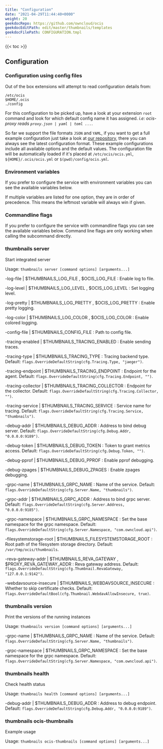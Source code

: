 ```yaml
---
title: "Configuration"
date: "2021-04-29T11:44:40+0000"
weight: 20
geekdocRepo: https://github.com/owncloud/ocis
geekdocEditPath: edit/master/thumbnails/templates
geekdocFilePath: CONFIGURATION.tmpl
---
```


{{< toc >}}

## Configuration

### Configuration using config files

Out of the box extensions will attempt to read configuration details from:

```console
/etc/ocis
$HOME/.ocis
./config
```

For this configuration to be picked up, have a look at your extension `root` command and look for which default config name it has assigned. *i.e: ocis-proxy reads `proxy.json | yaml | toml ...`*.

So far we support the file formats `JSON` and `YAML`, if you want to get a full example configuration just take a look at [our repository](https://github.com/owncloud/ocis/tree/master/thumbnails/config), there you can always see the latest configuration format. These example configurations include all available options and the default values. The configuration file will be automatically loaded if it's placed at `/etc/ocis/ocis.yml`, `${HOME}/.ocis/ocis.yml` or `$(pwd)/config/ocis.yml`.

### Environment variables

If you prefer to configure the service with environment variables you can see the available variables below.

If multiple variables are listed for one option, they are in order of precedence. This means the leftmost variable will always win if given.

### Commandline flags

If you prefer to configure the service with commandline flags you can see the available variables below. Command line flags are only working when calling the subcommand directly.

### thumbnails server

Start integrated server

Usage: `thumbnails server [command options] [arguments...]`

-log-file |  $THUMBNAILS_LOG_FILE , $OCIS_LOG_FILE
: Enable log to file.

-log-level |  $THUMBNAILS_LOG_LEVEL , $OCIS_LOG_LEVEL
: Set logging level.

-log-pretty |  $THUMBNAILS_LOG_PRETTY , $OCIS_LOG_PRETTY
: Enable pretty logging.

-log-color |  $THUMBNAILS_LOG_COLOR , $OCIS_LOG_COLOR
: Enable colored logging.

-config-file |  $THUMBNAILS_CONFIG_FILE
: Path to config file.

-tracing-enabled |  $THUMBNAILS_TRACING_ENABLED
: Enable sending traces.

-tracing-type |  $THUMBNAILS_TRACING_TYPE
: Tracing backend type. Default: `flags.OverrideDefaultString(cfg.Tracing.Type, "jaeger")`.

-tracing-endpoint |  $THUMBNAILS_TRACING_ENDPOINT
: Endpoint for the agent. Default: `flags.OverrideDefaultString(cfg.Tracing.Endpoint, "")`.

-tracing-collector |  $THUMBNAILS_TRACING_COLLECTOR
: Endpoint for the collector. Default: `flags.OverrideDefaultString(cfg.Tracing.Collector, "")`.

-tracing-service |  $THUMBNAILS_TRACING_SERVICE
: Service name for tracing. Default: `flags.OverrideDefaultString(cfg.Tracing.Service, "thumbnails")`.

-debug-addr |  $THUMBNAILS_DEBUG_ADDR
: Address to bind debug server. Default: `flags.OverrideDefaultString(cfg.Debug.Addr, "0.0.0.0:9189")`.

-debug-token |  $THUMBNAILS_DEBUG_TOKEN
: Token to grant metrics access. Default: `flags.OverrideDefaultString(cfg.Debug.Token, "")`.

-debug-pprof |  $THUMBNAILS_DEBUG_PPROF
: Enable pprof debugging.

-debug-zpages |  $THUMBNAILS_DEBUG_ZPAGES
: Enable zpages debugging.

-grpc-name |  $THUMBNAILS_GRPC_NAME
: Name of the service. Default: `flags.OverrideDefaultString(cfg.Server.Name, "thumbnails")`.

-grpc-addr |  $THUMBNAILS_GRPC_ADDR
: Address to bind grpc server. Default: `flags.OverrideDefaultString(cfg.Server.Address, "0.0.0.0:9185")`.

-grpc-namespace |  $THUMBNAILS_GRPC_NAMESPACE
: Set the base namespace for the grpc namespace. Default: `flags.OverrideDefaultString(cfg.Server.Namespace, "com.owncloud.api")`.

-filesystemstorage-root |  $THUMBNAILS_FILESYSTEMSTORAGE_ROOT
: Root path of the filesystem storage directory. Default: `/var/tmp/ocis/thumbnails`.

-reva-gateway-addr |  $THUMBNAILS_REVA_GATEWAY , $PROXY_REVA_GATEWAY_ADDR
: Reva gateway address. Default: `flags.OverrideDefaultString(cfg.Thumbnail.RevaGateway, "127.0.0.1:9142")`.

-webdavsource-insecure |  $THUMBNAILS_WEBDAVSOURCE_INSECURE
: Whether to skip certificate checks. Default: `flags.OverrideDefaultBool(cfg.Thumbnail.WebdavAllowInsecure, true)`.

### thumbnails version

Print the versions of the running instances

Usage: `thumbnails version [command options] [arguments...]`

-grpc-name |  $THUMBNAILS_GRPC_NAME
: Name of the service. Default: `flags.OverrideDefaultString(cfg.Server.Name, "thumbnails")`.

-grpc-namespace |  $THUMBNAILS_GRPC_NAMESPACE
: Set the base namespace for the grpc namespace. Default: `flags.OverrideDefaultString(cfg.Server.Namespace, "com.owncloud.api")`.

### thumbnails health

Check health status

Usage: `thumbnails health [command options] [arguments...]`

-debug-addr |  $THUMBNAILS_DEBUG_ADDR
: Address to debug endpoint. Default: `flags.OverrideDefaultString(cfg.Debug.Addr, "0.0.0.0:9189")`.

### thumbnails ocis-thumbnails

Example usage

Usage: `thumbnails ocis-thumbnails [command options] [arguments...]`

